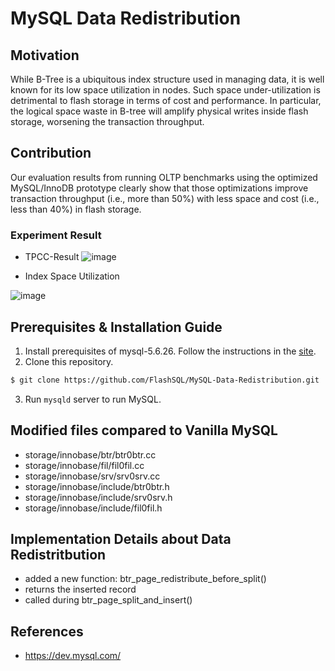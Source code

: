 # MySQL Data Redistribution

## Motivation
While B-Tree is a ubiquitous index structure used in managing data, it is well known for its low space utilization in nodes. Such space under-utilization is detrimental to flash storage in terms of cost and performance. In particular, the logical space waste in B-tree will amplify physical writes inside flash storage, worsening the transaction throughput.

## Contribution
Our evaluation results from running OLTP benchmarks using the optimized MySQL/InnoDB prototype clearly show that those optimizations improve transaction throughput (i.e., more than 50%) with less space and cost (i.e., less than 40%) in flash storage.

### Experiment Result
- TPCC-Result
![image](https://user-images.githubusercontent.com/55489991/145993724-fc77122f-f276-4b74-81bb-e98004c64339.png)

- Index Space Utilization

![image](https://user-images.githubusercontent.com/55489991/145994040-af8c83d5-0dab-4e35-b329-53c66dbe7b6b.png)


## Prerequisites & Installation Guide

1. Install prerequisites of mysql-5.6.26. Follow the instructions in the [site](https://github.com/LeeBohyun/mysql-tpcc/blob/master/installation_guide/multi-mysql-tpcc.md).
2. Clone this repository.
```bash
$ git clone https://github.com/FlashSQL/MySQL-Data-Redistribution.git
```
3. Run ``mysqld`` server to run MySQL.

## Modified files compared to Vanilla MySQL
- storage/innobase/btr/btr0btr.cc
- storage/innobase/fil/fil0fil.cc
- storage/innobase/srv/srv0srv.cc
- storage/innobase/include/btr0btr.h
- storage/innobase/include/srv0srv.h
- storage/innobase/include/fil0fil.h

## Implementation Details about Data Redistritbution
- added a new function: btr_page_redistribute_before_split()
- returns the inserted record
- called during btr_page_split_and_insert()

## References
- https://dev.mysql.com/
